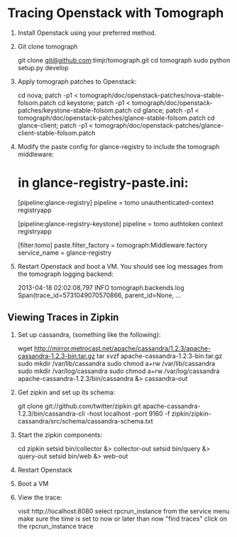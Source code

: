 Tracing Openstack with Tomograph
================================


1. Install Openstack using your preferred method.

2. Git clone tomograph

    git clone git@github.com:timjr/tomograph.git
    cd tomograph
    sudo python setup.py develop

3. Apply tomograph patches to Openstack:


    cd nova; patch -p1 < tomograph/doc/openstack-patches/nova-stable-folsom.patch
    cd keystone; patch -p1 < tomograph/doc/openstack-patches/keystone-stable-folsom.patch
    cd glance; patch -p1 < tomograph/doc/openstack-patches/glance-stable-folsom.patch
    cd glance-client; patch -p1 < tomograph/doc/openstack-patches/glance-client-stable-folsom.patch

4. Modify the paste config for glance-registry to include the tomograph middleware:

    # in glance-registry-paste.ini:
    [pipeline:glance-registry]
    pipeline = tomo unauthenticated-context registryapp

    [pipeline:glance-registry-keystone]
    pipeline = tomo authtoken context registryapp

    [filter:tomo]
    paste.filter_factory = tomograph:Middleware.factory
    service_name = glance-registry

5. Restart Openstack and boot a VM.  You should see log messages from the tomograph logging backend:

    2013-04-18 02:02:08,797 INFO tomograph.backends.log Span(trace_id=5731049070570866, parent_id=None, ...


Viewing Traces in Zipkin
------------------------

1. Set up cassandra, (something like the following):

    wget http://mirror.metrocast.net/apache/cassandra/1.2.3/apache-cassandra-1.2.3-bin.tar.gz
    tar xvzf apache-cassandra-1.2.3-bin.tar.gz
    sudo mkdir /var/lib/cassandra
    sudo chmod a+rw /var/lib/cassandra
    sudo mkdir /var/log/cassandra
    sudo chmod a+rw /var/log/cassandra
    apache-cassandra-1.2.3/bin/cassandra &> cassandra-out

2. Get zipkin and set up its schema:

    git clone git://github.com/twitter/zipkin.git
    apache-cassandra-1.2.3/bin/cassandra-cli -host localhost -port 9160 -f zipkin/zipkin-cassandra/src/schema/cassandra-schema.txt

3. Start the zipkin components:

    cd zipkin
    setsid bin/collector &> collector-out
    setsid bin/query &> query-out
    setsid bin/web &> web-out

3. Restart Openstack

4. Boot a VM

5. View the trace:

   visit http://localhost:8080
   select rpcrun_instance from the service menu
   make sure the time is set to now or later than now
   "find traces"
   click on the rpcrun_instance trace

